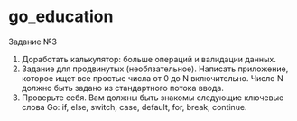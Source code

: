 # go_education

Задание №3

1. Доработать калькулятор: больше операций и валидации данных.
2. Задание для продвинутых (необязательное). Написать приложение, которое ищет все простые числа от 0 до N включительно. Число N должно быть задано из стандартного потока ввода. 
3. Проверьте себя. Вам должны быть знакомы следующие ключевые слова Go: if, else, switch, case, default, for, break, continue.